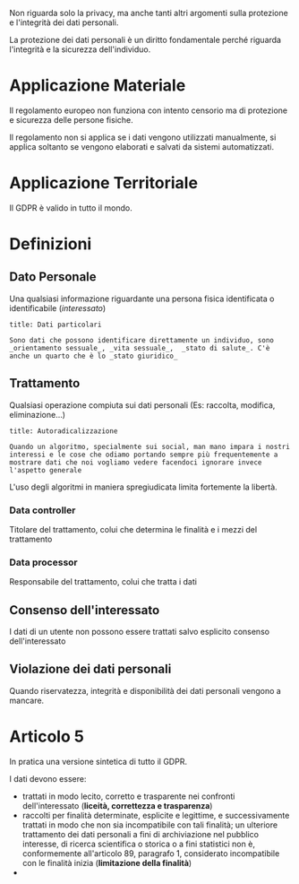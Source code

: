 Non riguarda solo la privacy, ma anche tanti altri argomenti sulla protezione e l'integrità dei dati personali.

La protezione dei dati personali è un diritto fondamentale perché riguarda l'integrità e la sicurezza dell'individuo.

# Applicazione Materiale

Il regolamento europeo non funziona con intento censorio ma di protezione e sicurezza delle persone fisiche.

Il regolamento non si applica se i dati vengono utilizzati manualmente, si applica soltanto se vengono elaborati e salvati da sistemi automatizzati.

# Applicazione Territoriale

Il GDPR è valido in tutto il mondo.

# Definizioni

## Dato Personale

Una qualsiasi informazione riguardante una persona fisica identificata o identificabile (_interessato_)

```ad-important
title: Dati particolari

Sono dati che possono identificare direttamente un individuo, sono _orientamento sessuale_, _vita sessuale_,  _stato di salute_. C'è anche un quarto che è lo _stato giuridico_

```

## Trattamento

Qualsiasi operazione compiuta sui dati personali (Es: raccolta, modifica, eliminazione...)

```ad-important
title: Autoradicalizzazione

Quando un algoritmo, specialmente sui social, man mano impara i nostri interessi e le cose che odiamo portando sempre più frequentemente a mostrare dati che noi vogliamo vedere facendoci ignorare invece l'aspetto generale

```

L'uso degli algoritmi in maniera spregiudicata limita fortemente la libertà.

### Data controller

Titolare del trattamento, colui che determina le finalità e i mezzi del trattamento

### Data processor

Responsabile del trattamento, colui che tratta i dati

## Consenso dell'interessato

I dati di un utente non possono essere trattati salvo esplicito consenso dell'interessato

## Violazione dei dati personali

Quando riservatezza, integrità e disponibilità dei dati personali vengono a mancare.

# Articolo 5

In pratica una versione sintetica di tutto il GDPR.

I dati devono essere:

- trattati in modo lecito, corretto e trasparente nei confronti dell'interessato (__liceità, correttezza  e trasparenza__)
- raccolti per finalità determinate, esplicite e legittime, e successivamente trattati in modo che  non sia incompatibile con tali finalità; un ulteriore trattamento dei dati personali a fini di  archiviazione nel pubblico interesse, di ricerca scientifica o storica o a fini statistici non è,  conformemente all'articolo 89, paragrafo 1, considerato incompatibile con le finalità inizia (__limitazione della finalità__)
- 